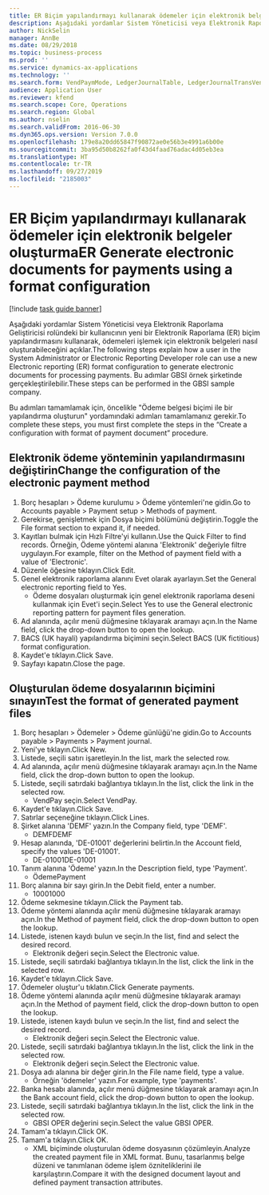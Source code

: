 ```yaml
---
title: ER Biçim yapılandırmayı kullanarak ödemeler için elektronik belgeler oluşturma
description: Aşağıdaki yordamlar Sistem Yöneticisi veya Elektronik Raporlama Geliştiricisi rolündeki bir kullanıcının yeni bir Elektronik Raporlama (ER) biçim yapılandırmasını kullanarak, ödemeleri işlemek için elektronik belgeleri nasıl oluşturabileceğini açıklar.
author: NickSelin
manager: AnnBe
ms.date: 08/29/2018
ms.topic: business-process
ms.prod: ''
ms.service: dynamics-ax-applications
ms.technology: ''
ms.search.form: VendPaymMode, LedgerJournalTable, LedgerJournalTransVendPaym, BankAccountTableLookUp
audience: Application User
ms.reviewer: kfend
ms.search.scope: Core, Operations
ms.search.region: Global
ms.author: nselin
ms.search.validFrom: 2016-06-30
ms.dyn365.ops.version: Version 7.0.0
ms.openlocfilehash: 179e8a20dd65847f90872ae0e56b3e4991a6b00e
ms.sourcegitcommit: 3ba95d50b8262fa0f43d4faad76adac4d05eb3ea
ms.translationtype: HT
ms.contentlocale: tr-TR
ms.lasthandoff: 09/27/2019
ms.locfileid: "2185003"
---
```

# <a name="er-generate-electronic-documents-for-payments-using-a-format-configuration"></a><span data-ttu-id="13022-103">ER Biçim yapılandırmayı kullanarak ödemeler için elektronik belgeler oluşturma</span><span class="sxs-lookup"><span data-stu-id="13022-103">ER Generate electronic documents for payments using a format configuration</span></span>

[!include [task guide banner](../../includes/task-guide-banner.md)]

<span data-ttu-id="13022-104">Aşağıdaki yordamlar Sistem Yöneticisi veya Elektronik Raporlama Geliştiricisi rolündeki bir kullanıcının yeni bir Elektronik Raporlama (ER) biçim yapılandırmasını kullanarak, ödemeleri işlemek için elektronik belgeleri nasıl oluşturabileceğini açıklar.</span><span class="sxs-lookup"><span data-stu-id="13022-104">The following steps explain how a user in the System Administrator or Electronic Reporting Developer role can use a new Electronic reporting (ER) format configuration to generate electronic documents for processing payments.</span></span> <span data-ttu-id="13022-105">Bu adımlar GBSI örnek şirketinde gerçekleştirilebilir.</span><span class="sxs-lookup"><span data-stu-id="13022-105">These steps can be performed in the GBSI sample company.</span></span>

<span data-ttu-id="13022-106">Bu adımları tamamlamak için, öncelikle "Ödeme belgesi biçimi ile bir yapılandırma oluşturun" yordamındaki adımları tamamlamanız gerekir.</span><span class="sxs-lookup"><span data-stu-id="13022-106">To complete these steps, you must first complete the steps in the “Create a configuration with format of payment document” procedure.</span></span>


## <a name="change-the-configuration-of-the-electronic-payment-method"></a><span data-ttu-id="13022-107">Elektronik ödeme yönteminin yapılandırmasını değiştirin</span><span class="sxs-lookup"><span data-stu-id="13022-107">Change the configuration of the electronic payment method</span></span>
1. <span data-ttu-id="13022-108">Borç hesapları > Ödeme kurulumu > Ödeme yöntemleri'ne gidin.</span><span class="sxs-lookup"><span data-stu-id="13022-108">Go to Accounts payable > Payment setup > Methods of payment.</span></span>
2. <span data-ttu-id="13022-109">Gerekirse, genişletmek için Dosya biçimi bölümünü değiştirin.</span><span class="sxs-lookup"><span data-stu-id="13022-109">Toggle the File format section to expand it, if needed.</span></span>
3. <span data-ttu-id="13022-110">Kayıtları bulmak için Hızlı Filtre'yi kullanın.</span><span class="sxs-lookup"><span data-stu-id="13022-110">Use the Quick Filter to find records.</span></span> <span data-ttu-id="13022-111">Örneğin, Ödeme yöntemi alanına 'Elektronik' değeriyle filtre uygulayın.</span><span class="sxs-lookup"><span data-stu-id="13022-111">For example, filter on the Method of payment field with a value of 'Electronic'.</span></span>
4. <span data-ttu-id="13022-112">Düzenle öğesine tıklayın.</span><span class="sxs-lookup"><span data-stu-id="13022-112">Click Edit.</span></span>
5. <span data-ttu-id="13022-113">Genel elektronik raporlama alanını Evet olarak ayarlayın.</span><span class="sxs-lookup"><span data-stu-id="13022-113">Set the General electronic reporting field to Yes.</span></span>
    * <span data-ttu-id="13022-114">Ödeme dosyaları oluşturmak için genel elektronik raporlama deseni kullanmak için Evet'i seçin.</span><span class="sxs-lookup"><span data-stu-id="13022-114">Select Yes to use the General electronic reporting pattern for payment files generation.</span></span>  
6. <span data-ttu-id="13022-115">Ad alanında, açılır menü düğmesine tıklayarak aramayı açın.</span><span class="sxs-lookup"><span data-stu-id="13022-115">In the Name field, click the drop-down button to open the lookup.</span></span>
7. <span data-ttu-id="13022-116">BACS (UK hayali) yapılandırma biçimini seçin.</span><span class="sxs-lookup"><span data-stu-id="13022-116">Select BACS (UK fictitious) format configuration.</span></span>
8. <span data-ttu-id="13022-117">Kaydet'e tıklayın.</span><span class="sxs-lookup"><span data-stu-id="13022-117">Click Save.</span></span>
9. <span data-ttu-id="13022-118">Sayfayı kapatın.</span><span class="sxs-lookup"><span data-stu-id="13022-118">Close the page.</span></span>

## <a name="test-the-format-of-generated-payment-files"></a><span data-ttu-id="13022-119">Oluşturulan ödeme dosyalarının biçimini sınayın</span><span class="sxs-lookup"><span data-stu-id="13022-119">Test the format of generated payment files</span></span>
1. <span data-ttu-id="13022-120">Borç hesapları > Ödemeler > Ödeme günlüğü'ne gidin.</span><span class="sxs-lookup"><span data-stu-id="13022-120">Go to Accounts payable > Payments > Payment journal.</span></span>
2. <span data-ttu-id="13022-121">Yeni'ye tıklayın.</span><span class="sxs-lookup"><span data-stu-id="13022-121">Click New.</span></span>
3. <span data-ttu-id="13022-122">Listede, seçili satırı işaretleyin.</span><span class="sxs-lookup"><span data-stu-id="13022-122">In the list, mark the selected row.</span></span>
4. <span data-ttu-id="13022-123">Ad alanında, açılır menü düğmesine tıklayarak aramayı açın.</span><span class="sxs-lookup"><span data-stu-id="13022-123">In the Name field, click the drop-down button to open the lookup.</span></span>
5. <span data-ttu-id="13022-124">Listede, seçili satırdaki bağlantıya tıklayın.</span><span class="sxs-lookup"><span data-stu-id="13022-124">In the list, click the link in the selected row.</span></span>
    * <span data-ttu-id="13022-125">VendPay seçin.</span><span class="sxs-lookup"><span data-stu-id="13022-125">Select VendPay.</span></span>  
6. <span data-ttu-id="13022-126">Kaydet'e tıklayın.</span><span class="sxs-lookup"><span data-stu-id="13022-126">Click Save.</span></span>
7. <span data-ttu-id="13022-127">Satırlar seçeneğine tıklayın.</span><span class="sxs-lookup"><span data-stu-id="13022-127">Click Lines.</span></span>
8. <span data-ttu-id="13022-128">Şirket alanına 'DEMF' yazın.</span><span class="sxs-lookup"><span data-stu-id="13022-128">In the Company field, type 'DEMF'.</span></span>
    * <span data-ttu-id="13022-129">DEMF</span><span class="sxs-lookup"><span data-stu-id="13022-129">DEMF</span></span>  
9. <span data-ttu-id="13022-130">Hesap alanında, 'DE-01001' değerlerini belirtin.</span><span class="sxs-lookup"><span data-stu-id="13022-130">In the Account field, specify the values 'DE-01001'.</span></span>
    * <span data-ttu-id="13022-131">DE-01001</span><span class="sxs-lookup"><span data-stu-id="13022-131">DE-01001</span></span>  
10. <span data-ttu-id="13022-132">Tanım alanına 'Ödeme' yazın.</span><span class="sxs-lookup"><span data-stu-id="13022-132">In the Description field, type 'Payment'.</span></span>
    * <span data-ttu-id="13022-133">Ödeme</span><span class="sxs-lookup"><span data-stu-id="13022-133">Payment</span></span>  
11. <span data-ttu-id="13022-134">Borç alanına bir sayı girin.</span><span class="sxs-lookup"><span data-stu-id="13022-134">In the Debit field, enter a number.</span></span>
    * <span data-ttu-id="13022-135">1000</span><span class="sxs-lookup"><span data-stu-id="13022-135">1000</span></span>  
12. <span data-ttu-id="13022-136">Ödeme sekmesine tıklayın.</span><span class="sxs-lookup"><span data-stu-id="13022-136">Click the Payment tab.</span></span>
13. <span data-ttu-id="13022-137">Ödeme yöntemi alanında açılır menü düğmesine tıklayarak aramayı açın.</span><span class="sxs-lookup"><span data-stu-id="13022-137">In the Method of payment field, click the drop-down button to open the lookup.</span></span>
14. <span data-ttu-id="13022-138">Listede, istenen kaydı bulun ve seçin.</span><span class="sxs-lookup"><span data-stu-id="13022-138">In the list, find and select the desired record.</span></span>
    * <span data-ttu-id="13022-139">Elektronik değeri seçin.</span><span class="sxs-lookup"><span data-stu-id="13022-139">Select the Electronic value.</span></span>  
15. <span data-ttu-id="13022-140">Listede, seçili satırdaki bağlantıya tıklayın.</span><span class="sxs-lookup"><span data-stu-id="13022-140">In the list, click the link in the selected row.</span></span>
16. <span data-ttu-id="13022-141">Kaydet'e tıklayın.</span><span class="sxs-lookup"><span data-stu-id="13022-141">Click Save.</span></span>
17. <span data-ttu-id="13022-142">Ödemeler oluştur'u tıklatın.</span><span class="sxs-lookup"><span data-stu-id="13022-142">Click Generate payments.</span></span>
18. <span data-ttu-id="13022-143">Ödeme yöntemi alanında açılır menü düğmesine tıklayarak aramayı açın.</span><span class="sxs-lookup"><span data-stu-id="13022-143">In the Method of payment field, click the drop-down button to open the lookup.</span></span>
19. <span data-ttu-id="13022-144">Listede, istenen kaydı bulun ve seçin.</span><span class="sxs-lookup"><span data-stu-id="13022-144">In the list, find and select the desired record.</span></span>
    * <span data-ttu-id="13022-145">Elektronik değeri seçin.</span><span class="sxs-lookup"><span data-stu-id="13022-145">Select the Electronic value.</span></span>  
20. <span data-ttu-id="13022-146">Listede, seçili satırdaki bağlantıya tıklayın.</span><span class="sxs-lookup"><span data-stu-id="13022-146">In the list, click the link in the selected row.</span></span>
    * <span data-ttu-id="13022-147">Elektronik değeri seçin.</span><span class="sxs-lookup"><span data-stu-id="13022-147">Select the Electronic value.</span></span>  
21. <span data-ttu-id="13022-148">Dosya adı alanına bir değer girin.</span><span class="sxs-lookup"><span data-stu-id="13022-148">In the File name field, type a value.</span></span>
    * <span data-ttu-id="13022-149">Örneğin 'ödemeler' yazın.</span><span class="sxs-lookup"><span data-stu-id="13022-149">For example, type 'payments'.</span></span>  
22. <span data-ttu-id="13022-150">Banka hesabı alanında, açılır menü düğmesine tıklayarak aramayı açın.</span><span class="sxs-lookup"><span data-stu-id="13022-150">In the Bank account field, click the drop-down button to open the lookup.</span></span>
23. <span data-ttu-id="13022-151">Listede, seçili satırdaki bağlantıya tıklayın.</span><span class="sxs-lookup"><span data-stu-id="13022-151">In the list, click the link in the selected row.</span></span>
    * <span data-ttu-id="13022-152">GBSI OPER değerini seçin.</span><span class="sxs-lookup"><span data-stu-id="13022-152">Select the value GBSI OPER.</span></span>  
24. <span data-ttu-id="13022-153">Tamam'a tıklayın.</span><span class="sxs-lookup"><span data-stu-id="13022-153">Click OK.</span></span>
25. <span data-ttu-id="13022-154">Tamam'a tıklayın.</span><span class="sxs-lookup"><span data-stu-id="13022-154">Click OK.</span></span>
    * <span data-ttu-id="13022-155">XML biçiminde oluşturulan ödeme dosyasının çözümleyin.</span><span class="sxs-lookup"><span data-stu-id="13022-155">Analyze the created payment file in XML format.</span></span> <span data-ttu-id="13022-156">Bunu, tasarlanmış belge düzeni ve tanımlanan ödeme işlem özniteliklerini ile karşılaştırın.</span><span class="sxs-lookup"><span data-stu-id="13022-156">Compare it with the designed document layout and defined payment transaction attributes.</span></span>  

